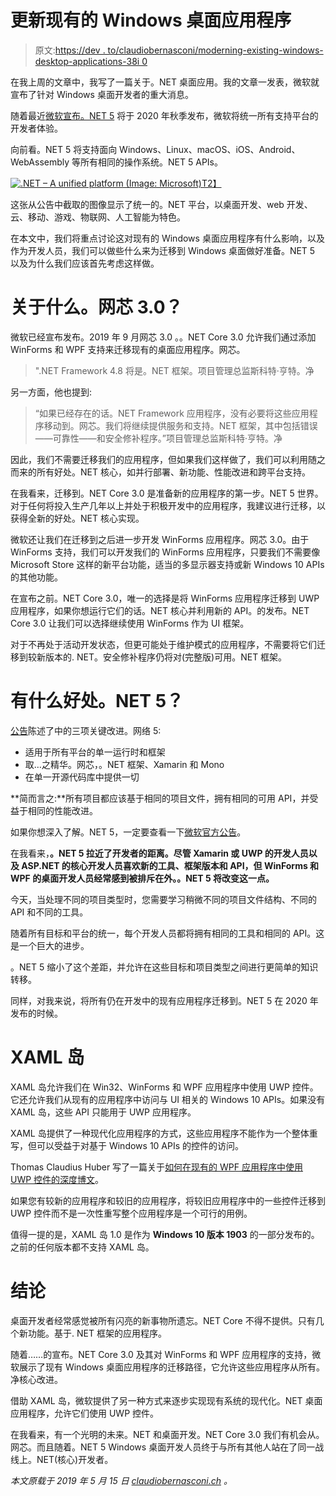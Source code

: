 # 更新现有的 Windows 桌面应用程序

> 原文:[https://dev . to/claudiobernasconi/moderning-existing-windows-desktop-applications-38i 0](https://dev.to/claudiobernasconi/modernizing-existing-windows-desktop-applications-38i0)

在我上周的文章中，我写了一篇关于。NET 桌面应用。我的文章一发表，微软就宣布了针对 Windows 桌面开发者的重大消息。

随着最近[微软宣布。NET 5](https://devblogs.microsoft.com/dotnet/introducing-net-5/) 将于 2020 年秋季发布，微软将统一所有支持平台的开发者体验。

向前看。NET 5 将支持面向 Windows、Linux、macOS、iOS、Android、WebAssembly 等所有相同的操作系统。NET 5 APIs。

[![.NET – A unified platform (Image: Microsoft)](../Images/f06e9a1f45eb0bf5c7a02e62a7222e38.png)T2】](https://res.cloudinary.com/practicaldev/image/fetch/s--ie_Drfqg--/c_limit%2Cf_auto%2Cfl_progressive%2Cq_auto%2Cw_880/https://www.claudiobernasconi.ch/wp-content/uploads/2019/05/dotnet5_platform.png)

这张从公告中截取的图像显示了统一的。NET 平台，以桌面开发、web 开发、云、移动、游戏、物联网、人工智能为特色。

在本文中，我们将重点讨论这对现有的 Windows 桌面应用程序有什么影响，以及作为开发人员，我们可以做些什么来为迁移到 Windows 桌面做好准备。NET 5 以及为什么我们应该首先考虑这样做。

# [](#what-about-net-core-30)关于什么。网芯 3.0？

微软已经宣布发布。2019 年 9 月网芯 3.0 。。NET Core 3.0 允许我们通过添加 WinForms 和 WPF 支持来迁移现有的桌面应用程序。网芯。

> ".NET Framework 4.8 将是。NET 框架。项目管理总监斯科特·亨特。净

另一方面，他也提到:

> “如果已经存在的话。NET Framework 应用程序，没有必要将这些应用程序移动到。网芯。我们将继续提供服务和支持。NET 框架，其中包括错误——可靠性——和安全修补程序。”项目管理总监斯科特·亨特。净

因此，我们不需要迁移我们的应用程序，但如果我们这样做了，我们可以利用随之而来的所有好处。NET 核心，如并行部署、新功能、性能改进和跨平台支持。

在我看来，迁移到。NET Core 3.0 是准备新的应用程序的第一步。NET 5 世界。对于任何将投入生产几年以上并处于积极开发中的应用程序，我建议进行迁移，以获得全新的好处。NET 核心实现。

微软还让我们在迁移到之后进一步开发 WinForms 应用程序。网芯 3.0。由于 WinForms 支持，我们可以开发我们的 WinForms 应用程序，只要我们不需要像 Microsoft Store 这样的新平台功能，适当的多显示器支持或新 Windows 10 APIs 的其他功能。

在宣布之前。NET Core 3.0，唯一的选择是将 WinForms 应用程序迁移到 UWP 应用程序，如果你想运行它们的话。NET 核心并利用新的 API。的发布。NET Core 3.0 让我们可以选择继续使用 WinForms 作为 UI 框架。

对于不再处于活动开发状态，但更可能处于维护模式的应用程序，不需要将它们迁移到较新版本的. NET。安全修补程序仍将对(完整版)可用。NET 框架。

# [](#what-are-the-benefits-of-net-5)有什么好处。NET 5？

[公告](https://devblogs.microsoft.com/dotnet/introducing-net-5/)陈述了中的三项关键改进。网络 5:

*   适用于所有平台的单一运行时和框架
*   取…之精华。网芯，。NET 框架、Xamarin 和 Mono
*   在单一开源代码库中提供一切

**简而言之:**所有项目都应该基于相同的项目文件，拥有相同的可用 API，并受益于相同的性能改进。

如果你想深入了解。NET 5，一定要查看一下[微软官方公告](https://devblogs.microsoft.com/dotnet/introducing-net-5/)。

在我看来，**。NET 5 拉近了开发者的距离。尽管 Xamarin 或 UWP 的开发人员以及 ASP.NET 的核心开发人员喜欢新的工具、框架版本和 API，但 WinForms 和 WPF 的桌面开发人员经常感到被排斥在外。。NET 5 将改变这一点。**

今天，当处理不同的项目类型时，您需要学习稍微不同的项目文件结构、不同的 API 和不同的工具。

随着所有目标和平台的统一，每个开发人员都将拥有相同的工具和相同的 API。这是一个巨大的进步。

。NET 5 缩小了这个差距，并允许在这些目标和项目类型之间进行更简单的知识转移。

同样，对我来说，将所有仍在开发中的现有应用程序迁移到。NET 5 在 2020 年发布的时候。

# [](#xaml-island)XAML 岛

XAML 岛允许我们在 Win32、WinForms 和 WPF 应用程序中使用 UWP 控件。它还允许我们从现有的应用程序中访问与 UI 相关的 Windows 10 APIs。如果没有 XAML 岛，这些 API 只能用于 UWP 应用程序。

XAML 岛提供了一种现代化应用程序的方式，这些应用程序不能作为一个整体重写，但可以受益于对基于 Windows 10 APIs 的控件的访问。

Thomas Claudius Huber 写了一篇关于[如何在现有的 WPF 应用程序中使用 UWP 控件的深度博文](https://www.thomasclaudiushuber.com/2019/04/23/net-core-3-use-uwp-controls-in-wpf-with-xaml-islands/)。

如果您有较新的应用程序和较旧的应用程序，将较旧应用程序中的一些控件迁移到 UWP 控件而不是一次性重写整个应用程序是一个可行的用例。

值得一提的是，XAML 岛 1.0 是作为 **Windows 10 版本 1903** 的一部分发布的。之前的任何版本都不支持 XAML 岛。

# [](#conclusion)结论

桌面开发者经常感觉被所有闪亮的新事物所遗忘。NET Core 不得不提供。只有几个新功能。基于. NET 框架的应用程序。

随着……的宣布。NET Core 3.0 及其对 WinForms 和 WPF 应用程序的支持，微软展示了现有 Windows 桌面应用程序的迁移路径，它允许这些应用程序从所有。净核心改进。

借助 XAML 岛，微软提供了另一种方式来逐步实现现有系统的现代化。NET 桌面应用程序，允许它们使用 UWP 控件。

在我看来，有一个光明的未来。NET 和桌面开发。NET Core 3.0 我们有机会从。网芯。而且随着。NET 5 Windows 桌面开发人员终于与所有其他人站在了同一战线上。NET(核心)开发者。

*本文原载于 2019 年 5 月 15 日 [claudiobernasconi.ch](https://www.claudiobernasconi.ch/2019/05/15/modernizing-existing-windows-desktop-applications/) 。*